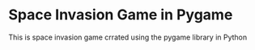 # Space Invasion Game in Pygame
 This is space invasion game crrated using the pygame library in Python
